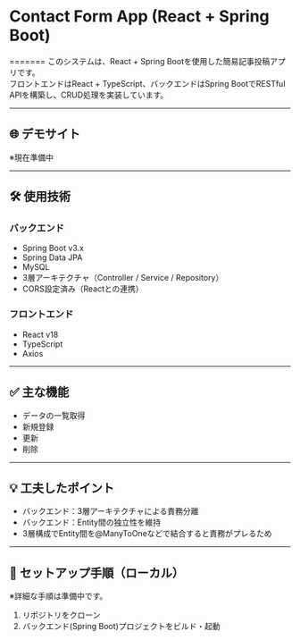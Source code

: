 # Contact Form App (React + Spring Boot)

=======
このシステムは、React + Spring Bootを使用した簡易記事投稿アプリです。  
フロントエンドはReact + TypeScript、バックエンドはSpring BootでRESTful APIを構築し、CRUD処理を実装しています。

---

## 🌐 デモサイト
※現在準備中

---

## 🛠️ 使用技術
### バックエンド
- Spring Boot v3.x
- Spring Data JPA
- MySQL
- 3層アーキテクチャ（Controller / Service / Repository）
- CORS設定済み（Reactとの連携）

### フロントエンド
- React v18
- TypeScript
- Axios

---

## ✅ 主な機能
- データの一覧取得
- 新規登録
- 更新
- 削除

---

## 💡 工夫したポイント

- バックエンド：3層アーキテクチャによる責務分離
- バックエンド：Entity間の独立性を維持
- 3層構成でEntity間を@ManyToOneなどで結合すると責務がプレるため

---

<!-- スクリーンショットセクションは完成後に記載予定
## 📷 スクリーンショット
-->

<!-- システム構成図は完成後に記載予定
## 🖼️ システム構成図 (Mermaid)
-->

## 🚀 セットアップ手順（ローカル）
※詳細な手順は準備中です。
1. リポジトリをクローン
2. バックエンド(Spring Boot)プロジェクトをビルド・起動
